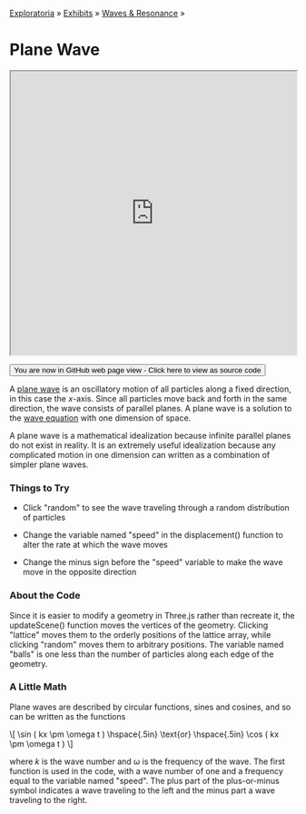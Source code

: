 [Exploratoria]( http://exploratoria.github.io ) &raquo; [Exhibits]( http://exploratoria.github.io/exhibits/ ) &raquo;
[Waves & Resonance]( http://exploratoria.github.io/exhibits/waves/ ) &raquo;

# Plane Wave

<iframe src=https://exploratoria.github.io/lib/code-edit-view/code-edit-view.html#http://exploratoria.github.io/exhibits/waves/plane-wave/plane-wave.html width=100% height=500px></iframe>

<span style="display: none">_View as a web page to see the content of this iframe_</span>

<span style="display: none"> [You are now in GitHub source code view - Click here to view as a web page]( http://exploratoria.github.io/exhibits/waves/plane-wave/index.html 'View file as a web page' ) </span>
<input type=button value="You are now in GitHub web page view - Click here to view as source code" onclick="window.location.href='https://github.com/exploratoria/exploratoria.github.io/tree/master/exhibits/waves/plane-wave/'" />

A <a href=https://en.wikipedia.org/wiki/Plane_wave>plane wave</a> is an oscillatory motion of all particles along a fixed direction, in this case the <i>x</i>-axis. Since all particles move back and forth in the same direction, the wave consists of parallel planes. A plane wave is a solution to the <a href=https://en.wikipedia.org/wiki/Wave_equation#Scalar_wave_equation_in_one_space_dimension>wave equation</a> with one dimension of space.

A plane wave is a mathematical idealization because infinite parallel planes do not exist in reality. It is an extremely useful idealization because any complicated motion in one dimension can written as a combination of simpler plane waves.

### Things to Try

* Click "random" to see the wave traveling through a random distribution of particles

* Change the variable named "speed" in the displacement() function to alter the rate at which the wave moves

* Change the minus sign before the "speed" variable to make the wave move in the opposite direction 
 
### About the Code

Since it is easier to modify a geometry in Three.js rather than recreate it, the updateScene() function moves the vertices of the geometry. Clicking "lattice" moves them to the orderly positions of the lattice array, while clicking "random" moves them to arbitrary positions. The variable named "balls" is one less than the number of particles along each edge of the geometry.

### A Little Math

Plane waves are described by circular functions, sines and cosines, and so can be written as the functions

\\[ \sin ( kx \pm \omega t ) \hspace{.5in} \text{or} \hspace{.5in} \cos ( kx \pm \omega t ) \\]

where <i>k</i> is the wave number and &omega; is the frequency of the wave. The first function is used in the code, with a wave number of one and a frequency equal to the variable named "speed". The plus part of the plus-or-minus symbol indicates a wave traveling to the left and the minus part a wave traveling to the right.
